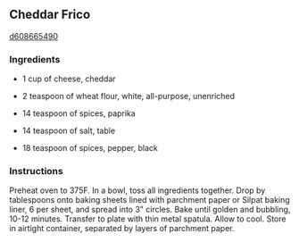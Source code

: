 ## Cheddar Frico

[d608665490](http://www.food.com/recipe/cheddar-frico-327483)

### Ingredients

 - 1 cup of cheese, cheddar

 - 2 teaspoon of wheat flour, white, all-purpose, unenriched

 - 14 teaspoon of spices, paprika

 - 14 teaspoon of salt, table

 - 18 teaspoon of spices, pepper, black

### Instructions

Preheat oven to 375F. In a bowl, toss all ingredients together. Drop by tablespoons onto baking sheets lined with parchment paper or Silpat baking liner, 6 per sheet, and spread into 3" circles. Bake until golden and bubbling, 10-12 minutes. Transfer to plate with thin metal spatula. Allow to cool. Store in airtight container, separated by layers of parchment paper.
